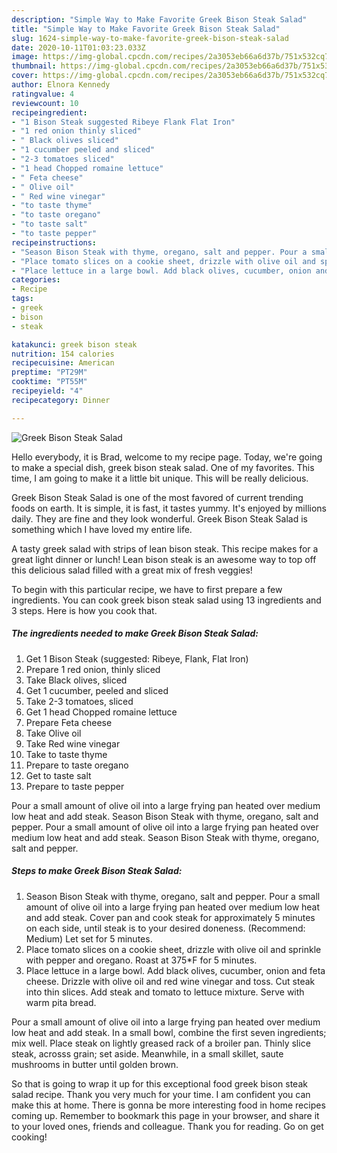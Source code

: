 ```yaml
---
description: "Simple Way to Make Favorite Greek Bison Steak Salad"
title: "Simple Way to Make Favorite Greek Bison Steak Salad"
slug: 1624-simple-way-to-make-favorite-greek-bison-steak-salad
date: 2020-10-11T01:03:23.033Z
image: https://img-global.cpcdn.com/recipes/2a3053eb66a6d37b/751x532cq70/greek-bison-steak-salad-recipe-main-photo.jpg
thumbnail: https://img-global.cpcdn.com/recipes/2a3053eb66a6d37b/751x532cq70/greek-bison-steak-salad-recipe-main-photo.jpg
cover: https://img-global.cpcdn.com/recipes/2a3053eb66a6d37b/751x532cq70/greek-bison-steak-salad-recipe-main-photo.jpg
author: Elnora Kennedy
ratingvalue: 4
reviewcount: 10
recipeingredient:
- "1 Bison Steak suggested Ribeye Flank Flat Iron"
- "1 red onion thinly sliced"
- " Black olives sliced"
- "1 cucumber peeled and sliced"
- "2-3 tomatoes sliced"
- "1 head Chopped romaine lettuce"
- " Feta cheese"
- " Olive oil"
- " Red wine vinegar"
- "to taste thyme"
- "to taste oregano"
- "to taste salt"
- "to taste pepper"
recipeinstructions:
- "Season Bison Steak with thyme, oregano, salt and pepper. Pour a small amount of olive oil into a large frying pan heated over medium low heat and add steak. Cover pan and cook steak for approximately 5 minutes on each side, until steak is to your desired doneness. (Recommend: Medium) Let set for 5 minutes."
- "Place tomato slices on a cookie sheet, drizzle with olive oil and sprinkle with pepper and oregano. Roast at 375*F for 5 minutes."
- "Place lettuce in a large bowl. Add black olives, cucumber, onion and feta cheese. Drizzle with olive oil and red wine vinegar and toss. Cut steak into thin slices. Add steak and tomato to lettuce mixture. Serve with warm pita bread."
categories:
- Recipe
tags:
- greek
- bison
- steak

katakunci: greek bison steak 
nutrition: 154 calories
recipecuisine: American
preptime: "PT29M"
cooktime: "PT55M"
recipeyield: "4"
recipecategory: Dinner

---
```



![Greek Bison Steak Salad](https://img-global.cpcdn.com/recipes/2a3053eb66a6d37b/751x532cq70/greek-bison-steak-salad-recipe-main-photo.jpg)

Hello everybody, it is Brad, welcome to my recipe page. Today, we're going to make a special dish, greek bison steak salad. One of my favorites. This time, I am going to make it a little bit unique. This will be really delicious.

Greek Bison Steak Salad is one of the most favored of current trending foods on earth. It is simple, it is fast, it tastes yummy. It's enjoyed by millions daily. They are fine and they look wonderful. Greek Bison Steak Salad is something which I have loved my entire life.

A tasty greek salad with strips of lean bison steak. This recipe makes for a great light dinner or lunch! Lean bison steak is an awesome way to top off this delicious salad filled with a great mix of fresh veggies!


To begin with this particular recipe, we have to first prepare a few ingredients. You can cook greek bison steak salad using 13 ingredients and 3 steps. Here is how you cook that.

<!--inarticleads1-->

##### The ingredients needed to make Greek Bison Steak Salad:

1. Get 1 Bison Steak (suggested: Ribeye, Flank, Flat Iron)
1. Prepare 1 red onion, thinly sliced
1. Take  Black olives, sliced
1. Get 1 cucumber, peeled and sliced
1. Take 2-3 tomatoes, sliced
1. Get 1 head Chopped romaine lettuce
1. Prepare  Feta cheese
1. Take  Olive oil
1. Take  Red wine vinegar
1. Take to taste thyme
1. Prepare to taste oregano
1. Get to taste salt
1. Prepare to taste pepper


Pour a small amount of olive oil into a large frying pan heated over medium low heat and add steak. Season Bison Steak with thyme, oregano, salt and pepper. Pour a small amount of olive oil into a large frying pan heated over medium low heat and add steak. Season Bison Steak with thyme, oregano, salt and pepper. 

<!--inarticleads2-->

##### Steps to make Greek Bison Steak Salad:

1. Season Bison Steak with thyme, oregano, salt and pepper. Pour a small amount of olive oil into a large frying pan heated over medium low heat and add steak. Cover pan and cook steak for approximately 5 minutes on each side, until steak is to your desired doneness. (Recommend: Medium) Let set for 5 minutes.
1. Place tomato slices on a cookie sheet, drizzle with olive oil and sprinkle with pepper and oregano. Roast at 375*F for 5 minutes.
1. Place lettuce in a large bowl. Add black olives, cucumber, onion and feta cheese. Drizzle with olive oil and red wine vinegar and toss. Cut steak into thin slices. Add steak and tomato to lettuce mixture. Serve with warm pita bread.


Pour a small amount of olive oil into a large frying pan heated over medium low heat and add steak. In a small bowl, combine the first seven ingredients; mix well. Place steak on lightly greased rack of a broiler pan. Thinly slice steak, acrosss grain; set aside. Meanwhile, in a small skillet, saute mushrooms in butter until golden brown. 

So that is going to wrap it up for this exceptional food greek bison steak salad recipe. Thank you very much for your time. I am confident you can make this at home. There is gonna be more interesting food in home recipes coming up. Remember to bookmark this page in your browser, and share it to your loved ones, friends and colleague. Thank you for reading. Go on get cooking!
